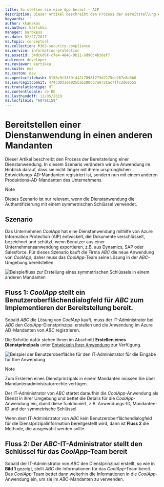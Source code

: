 ```yaml
---
title: So stellen sie eine App bereit – AIP
description: Dieser Artikel beschreibt den Prozess der Bereitstellung einer Dienstanwendung in einen anderen Mandanten als jenen, mit dem sie ursprünglich entwickelt wurde.
keywords: ''
author: kkanakas
ms.author: kartikka
manager: barbkess
ms.date: 02/27/2017
ms.topic: conceptual
ms.collection: M365-security-compliance
ms.service: information-protection
ms.assetid: 34dc6d6f-cfe4-4848-9b11-8d90c4b38ef7
audience: developer
ms.reviewer: kartikka
ms.suite: ems
ms.custom: dev
ms.openlocfilehash: 5150c9f3339f442f7898f273d2275cd267e8d6b8
ms.sourcegitcommit: 474cd033de025bab280cb7a9721ac7ffc2d60b55
ms.translationtype: MT
ms.contentlocale: de-DE
ms.lasthandoff: 12/05/2019
ms.locfileid: "68791159"
---
```

# <a name="deploying-a-service-application-into-a-different-tenant"></a>Bereitstellen einer Dienstanwendung in einen anderen Mandanten

Dieser Artikel beschreibt den Prozess der Bereitstellung einer Dienstanwendung. In diesem Szenario verändern wir die Anwendung im Hinblick darauf, dass sie nicht länger mit ihrem ursprünglichen Entwicklungs-AD-Mandanten registriert ist, sondern nun mit einem anderen Produktions-AD-Mandanten des Unternehmens.

> [!Note]
> Dieses Szenario ist nur relevant, wenn die Dienstanwendung die Authentifizierung mit einem symmetrischen Schlüssel verwendet.

## <a name="scenario"></a>Szenario
Das Unternehmen *CoolApp* hat eine Dienstanwendung mithilfe von Azure Information Protection (AIP) entwickelt, die Dokumente verschlüsselt, bezeichnet und schützt, wenn Benutzer aus einer Unternehmensanwendung exportieren, z.B. aus Dynamics, SAP oder Salesforce. Für dieses Szenario kauft die Firma *ABC* die neue Anwendung von *CoolApp*, daher muss das *CoolApp*-Team seine Lösung in der *ABC*-Umgebung bereitstellen. 

![Beispielfluss zur Erstellung eines symmetrischen Schlüssels in einem anderen Mandanten](../media/develop/service-app-provision.jpg)

## <a name="flow-1-coolapp-provides-a-ui-dialog-to-abc-to-implement-the-deployment"></a>Fluss 1: *CoolApp* stellt ein Benutzeroberflächendialogfeld für *ABC* zum Implementieren der Bereitstellung bereit.

Sobald *ABC* die Lösung von *CoolApp* kauft, muss der IT-Administrator bei *ABC* den *CoolApp*-Dienstprinzipal erstellen und die Anwendung im Azure AD-Mandanten von *ABC* registrieren. 

Die Schritte dafür stehen Ihnen im Abschnitt **Erstellen eines Dienstprinzipals** unter [Entwickeln Ihrer Anwendung](developing-your-application.md) zur Verfügung.

![Beispiel der Benutzeroberfläche für den IT-Administrator für die Eingabe für Ihre Anwendung](../media/develop/how-to-deploy-app-UI.png)

> [!Note]
> Zum Erstellen eines Dienstprinzipals in einem Mandanten müssen Sie über Mandantenadministratorrechte verfügen.

Der IT-Administrator von *ABC* startet daraufhin die *CoolApp*-Anwendung als Dienst in ihrer Umgebung und bettet die Details für die *CoolApp*-Anwendung ein, damit diese funktioniert, z.B. Anwendungs-ID, Mandanten-ID und der symmetrische Schlüssel.

Wenn dem IT-Administrator von *ABC* kein Benutzeroberflächendialogfeld für die Dienstprizipalinformation bereitgestellt wird, dann ist **Fluss 2** die Methode, die ausgewählt werden sollte.

## <a name="flow-2-abc-it-administrator-provides-the-key-to-the-coolapp-team"></a>Fluss 2: Der *ABC*-IT-Administrator stellt den Schlüssel für das *CoolApp*-Team bereit

Sobald der IT-Administrator von *ABC* den Dienstprinzipal erstellt, so wie in **Bild 1** gezeigt, stellt *ABC* die Informationen für das *CoolApp*-Team bereit. Das *CoolApp*-Team bettet dann weiterhin die Informationen in die *CoolApp*-Anwendung ein, um sie im *ABC*-Mandanten zu verwenden.
